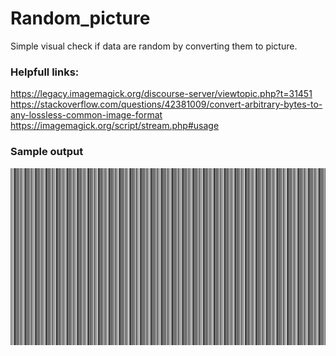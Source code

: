 # Random_picture

Simple visual check if data are random by converting them to picture. 

### Helpfull links:
https://legacy.imagemagick.org/discourse-server/viewtopic.php?t=31451
https://stackoverflow.com/questions/42381009/convert-arbitrary-bytes-to-any-lossless-common-image-format
https://imagemagick.org/script/stream.php#usage

### Sample output
![Result for LCG RANDU generator](lcg_randu.png)
